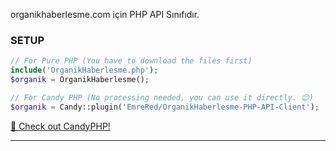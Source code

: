 organikhaberlesme.com için PHP API Sınıfıdır.

### SETUP
```php
// For Pure PHP (You have to download the files first)
include('OrganikHaberlesme.php'); 
$organik = OrganikHaberlesme();

// For Candy PHP (No processing needed, you can use it directly. 😉)
$organik = Candy::plugin('EmreRed/OrganikHaberlesme-PHP-API-Client'); 
```
<a href="https://github.com/CandyPack/CandyPHP">🍭 Check out CandyPHP!</a>

<hr>

